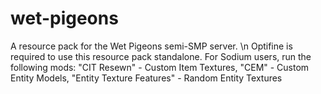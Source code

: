 # wet-pigeons
A resource pack for the Wet Pigeons semi-SMP server.
\n
Optifine is required to use this resource pack standalone.
For Sodium users, run the following mods:
"CIT Resewn" - Custom Item Textures, 
"CEM" - Custom Entity Models, 
"Entity Texture Features" - Random Entity Textures
